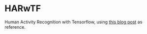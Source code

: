 # HARwTF
Human Activity Recognition with Tensorflow, using [this blog post](https://aqibsaeed.github.io/2016-11-04-human-activity-recognition-cnn/) as reference.
